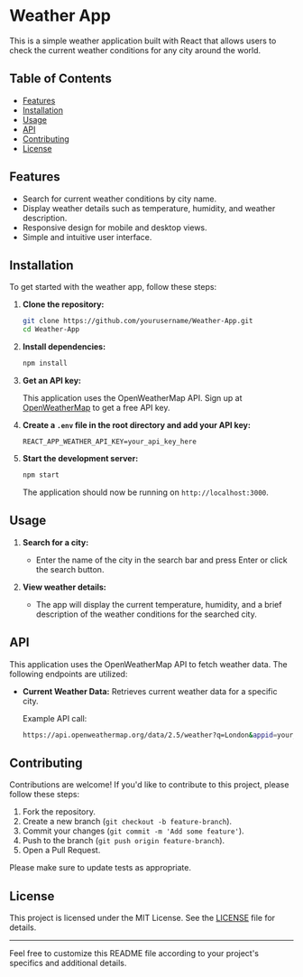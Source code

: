 # Weather App

This is a simple weather application built with React that allows users to check the current weather conditions for any city around the world.

## Table of Contents

- [Features](#features)
- [Installation](#installation)
- [Usage](#usage)
- [API](#api)
- [Contributing](#contributing)
- [License](#license)

## Features

- Search for current weather conditions by city name.
- Display weather details such as temperature, humidity, and weather description.
- Responsive design for mobile and desktop views.
- Simple and intuitive user interface.

## Installation

To get started with the weather app, follow these steps:

1. **Clone the repository:**

    ```bash
    git clone https://github.com/yourusername/Weather-App.git
    cd Weather-App
    ```

2. **Install dependencies:**

    ```bash
    npm install
    ```

3. **Get an API key:**

    This application uses the OpenWeatherMap API. Sign up at [OpenWeatherMap](https://openweathermap.org/) to get a free API key.

4. **Create a `.env` file in the root directory and add your API key:**

    ```plaintext
    REACT_APP_WEATHER_API_KEY=your_api_key_here
    ```

5. **Start the development server:**

    ```bash
    npm start
    ```

    The application should now be running on `http://localhost:3000`.

## Usage

1. **Search for a city:**
   - Enter the name of the city in the search bar and press Enter or click the search button.
   
2. **View weather details:**
   - The app will display the current temperature, humidity, and a brief description of the weather conditions for the searched city.

## API

This application uses the OpenWeatherMap API to fetch weather data. The following endpoints are utilized:

- **Current Weather Data:** Retrieves current weather data for a specific city.

    Example API call:
    ```bash
    https://api.openweathermap.org/data/2.5/weather?q=London&appid=your_api_key_here
    ```

## Contributing

Contributions are welcome! If you'd like to contribute to this project, please follow these steps:

1. Fork the repository.
2. Create a new branch (`git checkout -b feature-branch`).
3. Commit your changes (`git commit -m 'Add some feature'`).
4. Push to the branch (`git push origin feature-branch`).
5. Open a Pull Request.

Please make sure to update tests as appropriate.

## License

This project is licensed under the MIT License. See the [LICENSE](LICENSE) file for details.

---

Feel free to customize this README file according to your project's specifics and additional details.

